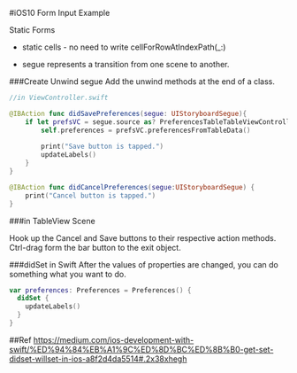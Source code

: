 #iOS10 Form Input Example

Static Forms

- static cells - no need to write cellForRowAtIndexPath(_:)

- segue represents a transition from one scene to another.

###Create Unwind segue
Add the unwind methods at the end of a class.


```swift
//in ViewController.swift

@IBAction func didSavePreferences(segue: UIStoryboardSegue){
    if let prefsVC = segue.source as? PreferencesTableTableViewController {
        self.preferences = prefsVC.preferencesFromTableData()
        
        print("Save button is tapped.")
        updateLabels()
    }
}

@IBAction func didCancelPreferences(segue:UIStoryboardSegue) {
    print("Cancel button is tapped.")
}
```

###in TableView Scene

Hook up the Cancel and Save buttons to their respective action methods.
Ctrl-drag form the bar button to the exit object.


###didSet in Swift
After the values of properties are changed, you can do something what you want to do.

```swift
var preferences: Preferences = Preferences() {
  didSet {
    updateLabels()
  }
}
```

##Ref
https://medium.com/ios-development-with-swift/%ED%94%84%EB%A1%9C%ED%8D%BC%ED%8B%B0-get-set-didset-willset-in-ios-a8f2d4da5514#.2x38xhegh
